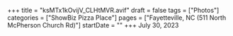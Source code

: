 +++
title = "ksMTx1kOvijV_CLHtMVR.avif"
draft = false
tags = ["Photos"]
categories = ["ShowBiz Pizza Place"]
pages = ["Fayetteville, NC (511 North McPherson Church Rd)"]
startDate = ""
+++
July 30, 2023
